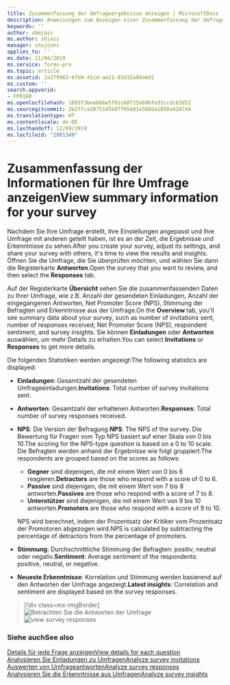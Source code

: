 ```yaml
---
title: Zusammenfassung der Umfrageergebnisse anzeigen | MicrosoftDocs
description: Anweisungen zum Anzeigen einer Zusammenfassung der Umfrageergebnisse
keywords: ''
author: sbmjais
ms.author: shjais
manager: shujoshi
applies_to: ''
ms.date: 11/04/2019
ms.service: forms-pro
ms.topic: article
ms.assetid: 2a379963-6fb9-41cd-ae21-83d32a84a6d1
ms.custom: ''
search.appverid:
- FPR160
ms.openlocfilehash: 1895f3bee666e5f92c68f25b60bfe31ccdcb3d52
ms.sourcegitcommit: 2b2ffca387514568ff95dd1e566ba1850a416744
ms.translationtype: HT
ms.contentlocale: de-DE
ms.lasthandoff: 12/09/2019
ms.locfileid: "2901349"
---
```

# <a name="view-summary-information-for-your-survey"></a><span data-ttu-id="aa807-103">Zusammenfassung der Informationen für Ihre Umfrage anzeigen</span><span class="sxs-lookup"><span data-stu-id="aa807-103">View summary information for your survey</span></span>

<span data-ttu-id="aa807-104">Nachdem Sie Ihre Umfrage erstellt, ihre Einstellungen angepasst und Ihre Umfrage mit anderen geteilt haben, ist es an der Zeit, die Ergebnisse und Erkenntnisse zu sehen.</span><span class="sxs-lookup"><span data-stu-id="aa807-104">After you create your survey, adjust its settings, and share your survey with others, it's time to view the results and insights.</span></span> <span data-ttu-id="aa807-105">Öffnen Sie die Umfrage, die Sie überprüfen möchten, und wählen Sie dann die Registerkarte **Antworten**.</span><span class="sxs-lookup"><span data-stu-id="aa807-105">Open the survey that you want to review, and then select the **Responses** tab.</span></span>

<span data-ttu-id="aa807-106">Auf der Registerkarte **Übersicht** sehen Sie die zusammenfassenden Daten zu Ihrer Umfrage, wie z.B. Anzahl der gesendeten Einladungen, Anzahl der eingegangenen Antworten, Net Promoter Score (NPS), Stimmung der Befragten und Erkenntnisse aus der Umfrage.</span><span class="sxs-lookup"><span data-stu-id="aa807-106">On the **Overview** tab, you'll see summary data about your survey, such as number of invitations sent, number of responses received, Net Promoter Score (NPS), respondent sentiment, and survey insights.</span></span> <span data-ttu-id="aa807-107">Sie können **Einladungen** oder **Antworten** auswählen, um mehr Details zu erhalten.</span><span class="sxs-lookup"><span data-stu-id="aa807-107">You can select **Invitations** or **Responses** to get more details.</span></span>

<span data-ttu-id="aa807-108">Die folgenden Statistiken werden angezeigt:</span><span class="sxs-lookup"><span data-stu-id="aa807-108">The following statistics are displayed:</span></span>

- <span data-ttu-id="aa807-109">**Einladungen**: Gesamtzahl der gesendeten Umfrageeinladungen.</span><span class="sxs-lookup"><span data-stu-id="aa807-109">**Invitations**: Total number of survey invitations sent.</span></span>

- <span data-ttu-id="aa807-110">**Antworten**: Gesamtzahl der erhaltenen Antworten.</span><span class="sxs-lookup"><span data-stu-id="aa807-110">**Responses**: Total number of survey responses received.</span></span>

- <span data-ttu-id="aa807-111">**NPS**: Die Version der Befragung.</span><span class="sxs-lookup"><span data-stu-id="aa807-111">**NPS**: The NPS of the survey.</span></span> <span data-ttu-id="aa807-112">Die Bewertung für Fragen vom Typ NPS basiert auf einer Skala von 0 bis 10.</span><span class="sxs-lookup"><span data-stu-id="aa807-112">The scoring for the NPS-type question is based on a 0 to 10 scale.</span></span> <span data-ttu-id="aa807-113">Die Befragten werden anhand der Ergebnisse wie folgt gruppiert:</span><span class="sxs-lookup"><span data-stu-id="aa807-113">The respondents are grouped based on the scores as follows:</span></span>
    - <span data-ttu-id="aa807-114">**Gegner** sind diejenigen, die mit einem Wert von 0 bis 6 reagieren.</span><span class="sxs-lookup"><span data-stu-id="aa807-114">**Detractors** are those who respond with a score of 0 to 6.</span></span>
    - <span data-ttu-id="aa807-115">**Passive** sind diejenigen, die mit einem Wert von 7 bis 8 antworten.</span><span class="sxs-lookup"><span data-stu-id="aa807-115">**Passives** are those who respond with a score of 7 to 8.</span></span>
    - <span data-ttu-id="aa807-116">**Unterstützer** sind diejenigen, die mit einem Wert von 9 bis 10 antworten.</span><span class="sxs-lookup"><span data-stu-id="aa807-116">**Promoters** are those who respond with a score of 9 to 10.</span></span>
    
    <span data-ttu-id="aa807-117">NPS wird berechnet, indem der Prozentsatz der Kritiker vom Prozentsatz der Promotoren abgezogen wird.</span><span class="sxs-lookup"><span data-stu-id="aa807-117">NPS is calculated by subtracting the percentage of detractors from the percentage of promoters.</span></span>

- <span data-ttu-id="aa807-118">**Stimmung**: Durchschnittliche Stimmung der Befragten: positiv, neutral oder negativ.</span><span class="sxs-lookup"><span data-stu-id="aa807-118">**Sentiment**: Average sentiment of the respondents: positive, neutral, or negative.</span></span>

- <span data-ttu-id="aa807-119">**Neueste Erkenntnisse**: Korrelation und Stimmung werden basierend auf den Antworten der Umfrage angezeigt.</span><span class="sxs-lookup"><span data-stu-id="aa807-119">**Latest insights**: Correlation and sentiment are displayed based on the survey responses.</span></span>

> [!div class=mx-imgBorder]
> <span data-ttu-id="aa807-120">![Betrachten Sie die Antworten der Umfrage](media/view-responses.png "Befragungsantworten anzeigen")</span><span class="sxs-lookup"><span data-stu-id="aa807-120">![view survey responses](media/view-responses.png "View survey responses")</span></span>  

### <a name="see-also"></a><span data-ttu-id="aa807-121">Siehe auch</span><span class="sxs-lookup"><span data-stu-id="aa807-121">See also</span></span>

[<span data-ttu-id="aa807-122">Details für jede Frage anzeigen</span><span class="sxs-lookup"><span data-stu-id="aa807-122">View details for each question</span></span>](view-details-each-question.md)<br>
[<span data-ttu-id="aa807-123">Analysieren Sie Einladungen zu Umfragen</span><span class="sxs-lookup"><span data-stu-id="aa807-123">Analyze survey invitations</span></span>](analyze-survey-invitations.md)<br>
[<span data-ttu-id="aa807-124">Auswerten von Umfrageantworten</span><span class="sxs-lookup"><span data-stu-id="aa807-124">Analyze survey responses</span></span>](analyze-survey-responses.md)<br>
[<span data-ttu-id="aa807-125">Analysieren Sie die Erkenntnisse aus Umfragen</span><span class="sxs-lookup"><span data-stu-id="aa807-125">Analyze survey insights</span></span>](analyze-survey-insights.md)
